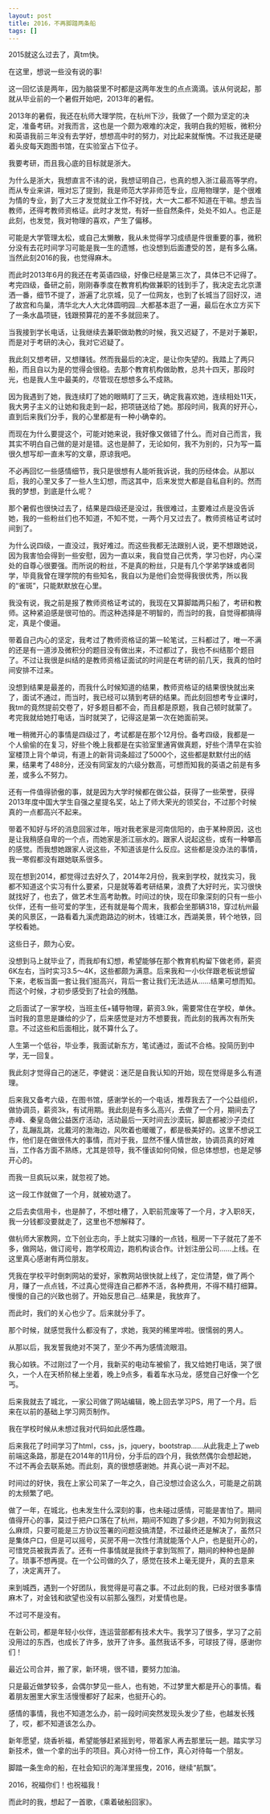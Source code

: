 ```yaml
---
layout: post
title: 2016，不再脚踏两条船 
tags: []
---
```


2015就这么过去了，真tm快。

在这里，想说一些没有说的事!

这一回忆该是两年，因为脑袋里不时都是这两年发生的点点滴滴。该从何说起，那就从毕业前的一个暑假开始吧，2013年的暑假。

2013年的暑假，我还在杭师大理学院，在杭州下沙，我做了一个颇为坚定的决定，准备考研。对我而言，这也是一个颇为艰难的决定，我明白我的短板，微积分和英语我前三年没有去学好，想想高中时的努力，对比起来就惭愧。不过我还是硬着头皮每天跑图书馆，在实验室占下位子。

我要考研，而且我心底的目标就是浙大。

为什么是浙大，我想直言不讳的说，我想证明自己，也真的想入浙江最高等学府。而从专业来讲，哦对忘了提到，我是师范大学非师范专业，应用物理学，是个很难为情的专业，到了大三才发觉就业工作不好找，大一大二都不知道在干嘛。想去当教师，还得考教师资格证。此时才发觉，有好一些自然条件，处处不如人。也正是此刻，也发觉，我对物理的喜欢，产生了偏移。

可能是大学管理太松，或自己太懒散，我从未觉得学习成绩是件很重要的事，微积分没有去花时间学习可能是我一生的遗憾，也没想到后面遭受的苦，是有多么痛。当然此刻2016的我，也觉得麻木。

而此时2013年6月的我还在考英语四级，好像已经是第三次了，具体已不记得了。考完四级，备研之前，刚刚春季度在教育机构做兼职的钱到手了，我决定去北京潇洒一番，细节不提了，游遍了北京城，见了一位网友，也到了长城当了回好汉，进了故宫和鸟巢，清华北大人大北体圆明园…大都基本逛了一遍，最后在水立方买下了一条水晶项链，钱跟预算花的差不多就回来了。

当我接到学长电话，让我继续去兼职做助教的时候，我又迟疑了，不是对于兼职，而是对于考研的决心，我对它迟疑了。

我此刻又想考研，又想赚钱。然而我最后的决定，是让你失望的。我踏上了两只船，而且自以为是的觉得会很稳。去那个教育机构做助教，总共十四天，那段时光，也是我人生中最美的，尽管现在想想多么不成熟。

因为我遇到了她，我连续盯了她的眼睛盯了三天，确定我喜欢她，连续相处11天，我大男子主义的让她和我走到一起，把项链送给了她。那段时间，我真的好开心，直到后来我们分手，我的心里都是有一种小确幸的。

而现在为什么要提这个，可能对她来说，我好像又做错了什么。而对自己而言，我其实不明白自己做的是对是错。这也是醉了，无论如何，我不为别的，只为写一篇很久想写却一直未写的文章，原谅我吧。

不必再回忆一些感情细节，我只是很想有人能听我诉说，我的历经体会。从那以后，我的心里又多了一些人生幻想，而这其中，后来发觉大都是自私自利的。然而我的梦想，到底是什么呢？

那个暑假也很快过去了，结果是四级还是没过，我很难过，主要难过点是没告诉她，我的一些粉丝们也不知道，不知不觉，一两个月又过去了。教师资格证考试时间到了。

为什么说四级，一直没过，我好难过。而这些我都无法跟别人说，更不想跟她说，因为我害怕会得到一些安慰，因为一直以来，我自觉自己优秀，学习也好，内心深处的自尊心很要强。而所说的粉丝，不是真的粉丝，只是有几个学弟学妹或者同学，毕竟我曾在理学院的有些知名，我自以为是他们会觉得我很优秀，所以我的“雀斑”，只能默默放在心里。

我没有说，我之前是报了教师资格证考试的，我现在又算脚踏两只船了，考研和教师。这种紧迫感是很可怕的。而这种选择是不明智的，而当时的我，自觉得都搞得定，真是个傻逼。

带着自己内心的坚定，我考过了教师资格证的第一轮笔试，三科都过了，唯一不满的还是有一道涉及微积分的题目没有做出来，不过都过了，我也不纠结那个题目了。不过让我很是纠结的是教师资格证面试的时间是在考研的前几天，我真的怕时间安排不过来。

没想到结果是最差的，而我什么时候知道的结果，教师资格证的结果很快就出来了，面试不通过，而当时，我已经可以猜到考研的结果。而此刻回想考专业课时，我tm的竟然提前交卷了，好多题目都不会，而且都是原题，我自己顿时就蒙了。考完我就给她打电话，当时就哭了，记得这是第一次在她面前哭。

唯一稍微开心的事情是四级过了，考试都是在那个12月份。备考四级，我都是一个人偷偷的在复习，好些个晚上我都是在实验室里通宵做真题，好些个清早在实验室楼顶上背个单词，有道上的新背词条超过了5000个，这些都是默默付出的结果，结果考了488分，还没有同室友的六级分数高，可想而知我的英语之前是有多差，或多么不努力。

还有一件值得骄傲的事，就是因为大学时候都在做公益，获得了一些荣誉，获得2013年度中国大学生自强之星提名奖，站上了师大荣光的领奖台，不过那个时候真的一点都高兴不起来。

带着不知好与坏的消息回家过年，哦对我老家是河南信阳的，由于某种原因，这也是让我稍感自卑的一个点，而她家是浙江丽水的。跟家人说起这些，或有一种攀高的感觉。而我想她跟家人说这些，不知道该是什么反应。这些都是没办法的事情，我一寒假都没有跟她联系很多。

现在想到2014，都觉得过去好久了，2014年2月份，我来到学校，就找实习，我都不知道这个实习有什么要紧，只是就等着考研结果，浪费了大好时光，实习很快就找好了，也去了，做艺术生高考助教。时间过的快，现在印象深刻的只有一些小伙伴，还有一些可爱的学生，还有就是每个周末，我都会坐那辆318，穿过杭州最美的风景区，一路看着九溪虎跑路边的树木，钱塘江水，西湖美景，转个地铁，回学校看她。

这些日子，颇为心安。

没想到马上就毕业了，而我却有幻想，希望能够在那个教育机构留下做老师，薪资6K左右，当时实习3.5～4K，这些都颇为满意。后来我和一小伙伴跟老板说想留下来，老板当面一套让我们挺高兴，背后一套让我们无法适从……结果可想而知。而这个时候，才初步感受到了社会的残酷。

之后面试了一家学校，当班主任+辅导物理，薪资3.9k，需要常住在学校，单休。当时我的意思是嫌给的少了，后来感觉是对方不想要我，而此刻的我再次有所失意。不过这些和后面相比，就不算什么了。

人生第一个低谷，毕业季，我面试新东方，笔试通过，面试不合格。投简历到中学，无一回复。

我此刻才觉得自己的迷茫，李健说：迷茫是自我认知的开始，现在觉得是多么有道理。

后来我又备考六级，在图书馆，感谢学长的一个电话，推荐我去了一个公益组织，做协调员，薪资3k，有试用期。我此刻是有多么高兴，去做了一个月，期间去了赤峰、秦皇岛做公益医疗活动，活动最后一天时间去沙漠玩，脚底都被沙子烫红了，乱蹦乱跳，北戴河的渤海边，风吹着也暖暖了，都是极美好的。这里不想说工作，他们是在做很伟大的事情，而对于我，显然不懂人情世故，协调员真的好难当，工作各方面不熟练，尤其是领导，我不懂该如何伺候，但总体想想，也是足够开心的。

而我一旦疯玩以来，就忽视了她。

这一段工作就做了一个月，就被劝退了。

之后去卖信用卡，也是醉了，不想吐槽了，入职前荒废等了一个月，才入职8天，我一分钱都没要就走了，这里也不想解释了。

做杭师大家教网，立下创业志向，手上就实习赚的一点钱，租房一下子就花了差不多，做网站，做订阅号，跑学校周边，跑机构谈合作。计划注册公司……上线。在这里真心感谢有两位朋友。

凭我在学校平时倒刺网站的爱好，家教网站很快就上线了，定位清楚，做了两个月，赚了一点点钱，不过真心觉得连自己都养不活，各种费用，不得不精打细算。慢慢的自己的兴致也弱了。开始反思自己…结果是，我放弃了。

而此时，我们的关心也少了。后来就分手了。

那个时候，就感觉我什么都没有了，求她，我哭的稀里哗啦。很懦弱的男人。

从那以后，我发誓我绝对不哭了，至少不再为感情流眼泪。

我心如铁。不过刚过了一个月，我新买的电动车被偷了，我又给她打电话，哭了很久，一个人在天桥阶梯上坐着，晚上9点多，看着车水马龙，感觉自己好像一个乞丐。

后来我就去了城北，一家公司做了网站编辑，晚上回去学习PS，用了一个月。后来在以前的基础上学习网页制作。

我在学校时候从未想过我对代码如此感性趣。

后来我花了时间学习了html，css，js，jquery，bootstrap……从此我走上了web前端这条路，那是在2014年的11月份，分手后的四个月，我依然偶尔会想起她，不过不再会去联系她。而此刻，真的很想感谢她。并真心说一声对不起。

时间过的好快，我在上家公司呆了一年之久，自己没想过会这么久，可能是之前跳的太频繁了吧。

做了一年，在城北，也未发生什么深刻的事，也未碰过感情，可能是害怕了。期间值得开心的事，莫过于把户口落在了杭州，期间不知跑了多少趟，不知为何到我这么麻烦，只要可能是三方协议签署的问题没搞清楚，不过最终还是解决了，虽然只是集体户口，但是可以摇号，买房不用一次性付清就能落个人户，也是挺开心的，可惜党员被我弄丢了。还有一件事情就是我终于拿到驾照了，期间的种种也是醉了。琐事不想再提。在一个公司做的久了，感觉在技术上毫无提升，真的去意来了，决定离开了。

来到城西，遇到一个好团队，我觉得是可喜之事。不过此刻的我，已经对很多事情麻木了，对金钱和欲望也没有以前那么强烈，对爱情也是。

不过可不是没有。

在新公司，都是年轻小伙伴，连运营部都有技术大牛。我学习了很多，学习了之前没用过的东西，也成长了许多，放开了许多。虽然我话不多，可球技了得，感谢你们！

最近公司合并，搬了家，新环境，很不错，要努力加油。

只是最近做梦较多，会偶尔梦见一些人，也有她，不过梦里大都是开心的事情。看着朋友圈里大家生活慢慢都好了起来，也挺开心的。

感情的事情，我也不知道怎么办，前一段时间突然发现头发少了些，也越发长残了，哎，都不知道该怎么办。

新年愿望，烧香祈福，希望能够赶紧摇到号，带着家人再去那里玩一趟。踏实学习新技术，做一个拿的出手的项目。真心对待一份工作，真心对待每一个朋友。

脚踏一条生命的船，在社会知识的海洋里摇曳，2016，继续“航飘”。

2016，祝福你们！也祝福我！

而此时的我，想起了一首歌，《乘着破船回家》。
